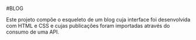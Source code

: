#BLOG

Este projeto compõe o esqueleto de um blog cuja interface foi desenvolvida com HTML e CSS e cujas publicações foram importadas
através do consumo de uma API.